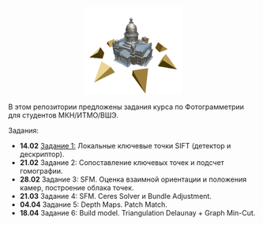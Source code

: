 <p align="center">
  <img width="200" src="/phg_logo.png" alt="Photogrammetry course logo">
</p>

В этом репозитории предложены задания курса по Фотограмметрии для студентов МКН/ИТМО/ВШЭ.

Задания:

- **14.02** [Задание 1:](https://github.com/PhotogrammetryCourse/PhotogrammetryTasks2023/tree/task01) Локальные ключевые точки SIFT (детектор и дескриптор).
- **21.02** Задание 2: Сопоставление ключевых точек и подсчет гомографии.
- **28.02** Задание 3: SFM. Оценка взаимной ориентации и положения камер, построение облака точек.
- **21.03** Задание 4: SFM. Ceres Solver и Bundle Adjustment.
- **04.04** Задание 5: Depth Maps. Patch Match.
- **18.04** Задание 6: Build model. Triangulation Delaunay + Graph Min-Cut.
